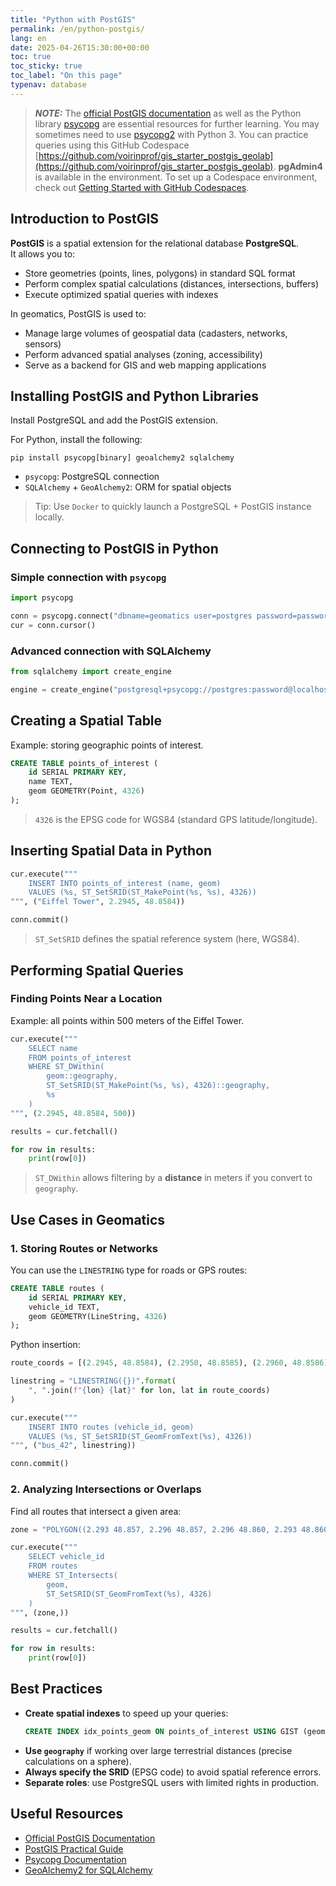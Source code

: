 ```yaml
---
title: "Python with PostGIS"
permalink: /en/python-postgis/
lang: en
date: 2025-04-26T15:30:00+00:00
toc: true
toc_sticky: true
toc_label: "On this page"
typenav: database
---
```


> **_NOTE:_** The [official PostGIS documentation](https://postgis.net/documentation/) as well as the Python library [psycopg](https://www.psycopg.org/) are essential resources for further learning. You may sometimes need to use [psycopg2](https://github.com/psycopg/psycopg2) with Python 3. You can practice queries using this GitHub Codespace [https://github.com/voirinprof/gis_starter_postgis_geolab](https://github.com/voirinprof/gis_starter_postgis_geolab). **pgAdmin4** is available in the environment. To set up a Codespace environment, check out [Getting Started with GitHub Codespaces](/en/codespaces-intro/).

## Introduction to PostGIS

**PostGIS** is a spatial extension for the relational database **PostgreSQL**.  
It allows you to:
- Store geometries (points, lines, polygons) in standard SQL format
- Perform complex spatial calculations (distances, intersections, buffers)
- Execute optimized spatial queries with indexes

In geomatics, PostGIS is used to:
- Manage large volumes of geospatial data (cadasters, networks, sensors)
- Perform advanced spatial analyses (zoning, accessibility)
- Serve as a backend for GIS and web mapping applications

## Installing PostGIS and Python Libraries

Install PostgreSQL and add the PostGIS extension.

For Python, install the following:

```shell
pip install psycopg[binary] geoalchemy2 sqlalchemy
```

- `psycopg`: PostgreSQL connection
- `SQLAlchemy` + `GeoAlchemy2`: ORM for spatial objects

> Tip: Use `Docker` to quickly launch a PostgreSQL + PostGIS instance locally.

## Connecting to PostGIS in Python

### Simple connection with `psycopg`

```python
import psycopg

conn = psycopg.connect("dbname=geomatics user=postgres password=password host=localhost")
cur = conn.cursor()
```

### Advanced connection with SQLAlchemy

```python
from sqlalchemy import create_engine

engine = create_engine("postgresql+psycopg://postgres:password@localhost/geomatics")
```

## Creating a Spatial Table

Example: storing geographic points of interest.

```sql
CREATE TABLE points_of_interest (
    id SERIAL PRIMARY KEY,
    name TEXT,
    geom GEOMETRY(Point, 4326)
);
```

> `4326` is the EPSG code for WGS84 (standard GPS latitude/longitude).

## Inserting Spatial Data in Python

```python
cur.execute("""
    INSERT INTO points_of_interest (name, geom)
    VALUES (%s, ST_SetSRID(ST_MakePoint(%s, %s), 4326))
""", ("Eiffel Tower", 2.2945, 48.8584))

conn.commit()
```

> `ST_SetSRID` defines the spatial reference system (here, WGS84).

## Performing Spatial Queries

### Finding Points Near a Location

Example: all points within 500 meters of the Eiffel Tower.

```python
cur.execute("""
    SELECT name
    FROM points_of_interest
    WHERE ST_DWithin(
        geom::geography,
        ST_SetSRID(ST_MakePoint(%s, %s), 4326)::geography,
        %s
    )
""", (2.2945, 48.8584, 500))

results = cur.fetchall()

for row in results:
    print(row[0])
```

> `ST_DWithin` allows filtering by a **distance** in meters if you convert to `geography`.

## Use Cases in Geomatics

### 1. Storing Routes or Networks

You can use the `LINESTRING` type for roads or GPS routes:

```sql
CREATE TABLE routes (
    id SERIAL PRIMARY KEY,
    vehicle_id TEXT,
    geom GEOMETRY(LineString, 4326)
);
```

Python insertion:

```python
route_coords = [(2.2945, 48.8584), (2.2950, 48.8585), (2.2960, 48.8586)]

linestring = "LINESTRING({})".format(
    ", ".join(f"{lon} {lat}" for lon, lat in route_coords)
)

cur.execute("""
    INSERT INTO routes (vehicle_id, geom)
    VALUES (%s, ST_SetSRID(ST_GeomFromText(%s), 4326))
""", ("bus_42", linestring))

conn.commit()
```

### 2. Analyzing Intersections or Overlaps

Find all routes that intersect a given area:

```python
zone = "POLYGON((2.293 48.857, 2.296 48.857, 2.296 48.860, 2.293 48.860, 2.293 48.857))"

cur.execute("""
    SELECT vehicle_id
    FROM routes
    WHERE ST_Intersects(
        geom,
        ST_SetSRID(ST_GeomFromText(%s), 4326)
    )
""", (zone,))

results = cur.fetchall()

for row in results:
    print(row[0])
```

## Best Practices

- **Create spatial indexes** to speed up your queries:
  ```sql
  CREATE INDEX idx_points_geom ON points_of_interest USING GIST (geom);
  ```
- **Use `geography`** if working over large terrestrial distances (precise calculations on a sphere).
- **Always specify the SRID** (EPSG code) to avoid spatial reference errors.
- **Separate roles**: use PostgreSQL users with limited rights in production.

## Useful Resources

- [Official PostGIS Documentation](https://postgis.net/documentation/)
- [PostGIS Practical Guide](https://postgis.net/workshops/postgis-intro/)
- [Psycopg Documentation](https://www.psycopg.org/psycopg3/docs/)
- [GeoAlchemy2 for SQLAlchemy](https://geoalchemy-2.readthedocs.io/en/latest/)
